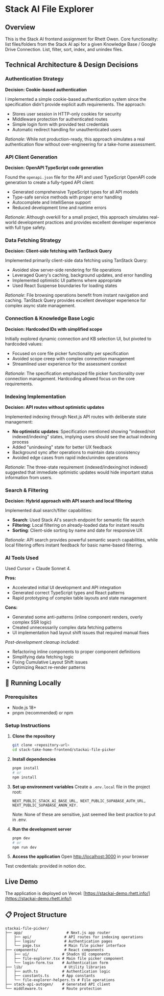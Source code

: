 # Stack AI File Explorer

## Overview

This is the Stack AI frontend assignment for Rhett Owen. Core functionality: list files/folders from the Stack AI api for a given Knowledge Base / Google Drive Connection. List, filter, sort, index, and unindex files.

## Technical Architecture & Design Decisions

### Authentication Strategy
**Decision: Cookie-based authentication**

I implemented a simple cookie-based authentication system since the specification didn't provide explicit auth requirements. The approach:
- Stores user session in HTTP-only cookies for security
- Middleware protection for authenticated routes
- Simple login form with provided test credentials
- Automatic redirect handling for unauthenticated users

*Rationale*: While not production-ready, this approach simulates a real authentication flow without over-engineering for a take-home assessment.

### API Client Generation
**Decision: OpenAPI TypeScript code generation**

Found the `openapi.json` file for the API and used TypeScript OpenAPI code generation to create a fully-typed API client:
- Generated comprehensive TypeScript types for all API models
- Type-safe service methods with proper error handling
- Autocomplete and IntelliSense support
- Reduced development time and runtime errors

*Rationale*: Although overkill for a small project, this approach simulates real-world development practices and provides excellent developer experience with full type safety.

### Data Fetching Strategy
**Decision: Client-side fetching with TanStack Query**

Implemented primarily client-side data fetching using TanStack Query:
- Avoided slow server-side rendering for file operations
- Leveraged Query's caching, background updates, and error handling
- Implemented optimistic UI patterns where appropriate
- Used React Suspense boundaries for loading states

*Rationale*: File browsing operations benefit from instant navigation and caching. TanStack Query provides excellent developer experience for complex async state management.

### Connection & Knowledge Base Logic
**Decision: Hardcoded IDs with simplified scope**

Initially explored dynamic connection and KB selection UI, but pivoted to hardcoded values:
- Focused on core file picker functionality per specification
- Avoided scope creep with complex connection management
- Streamlined user experience for the assessment context

*Rationale*: The specification emphasized file picker functionality over connection management. Hardcoding allowed focus on the core requirements.

### Indexing Implementation
**Decision: API routes without optimistic updates**

Implemented indexing through Next.js API routes with deliberate state management:
- **No optimistic updates**: Specification mentioned showing "indexed/not indexed/indexing" states, implying users should see the actual indexing process
- Added "unindexing" state for better UX feedback
- Background sync after operations to maintain data consistency
- Avoided edge cases from rapid index/unindex operations

*Rationale*: The three-state requirement (indexed/indexing/not indexed) suggested that immediate optimistic updates would hide important status information from users.

### Search & Filtering
**Decision: Hybrid approach with API search and local filtering**

Implemented dual search/filter capabilities:
- **Search**: Used Stack AI's search endpoint for semantic file search
- **Filtering**: Local filtering on already-loaded data for instant results
- **Sorting**: Client-side sorting by name and date for responsive UX

*Rationale*: API search provides powerful semantic search capabilities, while local filtering offers instant feedback for basic name-based filtering.

### AI Tools Used

Used Cursor + Claude Sonnet 4.

**Pros:**
- Accelerated initial UI development and API integration
- Generated correct TypeScript types and React patterns
- Rapid prototyping of complex table layouts and state management

**Cons:**
- Generated some anti-patterns (inline component renders, overly complex SSR logic)
- Created unnecessarily complex data fetching patterns
- UI implementation had layout shift issues that required manual fixes

*Post-development cleanup included*:
- Refactoring inline components to proper component definitions
- Simplifying data fetching logic
- Fixing Cumulative Layout Shift issues
- Optimizing React re-render patterns

## 🚀 Running Locally

### Prerequisites
- Node.js 18+ 
- pnpm (recommended) or npm

### Setup Instructions

1. **Clone the repository**
   ```bash
   git clone <repository-url>
   cd stack-take-home-frontend/stackai-file-picker
   ```

2. **Install dependencies**
   ```bash
   pnpm install
   # or
   npm install
   ```

3. **Set up environment variables**
   Create a `.env.local` file in the project root:
   ```env
   NEXT_PUBLIC_STACK_AI_BASE_URL, NEXT_PUBLIC_SUPABASE_AUTH_URL, NEXT_PUBLIC_SUPABASE_ANON_KEY.
   ```

   Note: None of these are sensitive, just seemed like best practice to put in .env.

4. **Run the development server**
   ```bash
   pnpm dev
   # or
   npm run dev
   ```

5. **Access the application**
   Open [http://localhost:3000](http://localhost:3000) in your browser


Test credentials: provided in notion doc.

## Live Demo

The application is deployed on Vercel: [https://stackai-demo.rhett.info/](https://stackai-demo.rhett.info/)

## 📋 Project Structure

```
stackai-file-picker/
├── app/                    # Next.js app router
│   ├── api/               # API routes for indexing operations
│   ├── login/             # Authentication pages
│   └── page.tsx           # Main file picker interface
├── components/            # React components
│   ├── ui/               # Shadcn UI components
│   ├── file-explorer.tsx # Main file picker component
│   └── login-form.tsx    # Authentication form
├── lib/                   # Utility libraries
│   ├── auth.ts           # Authentication logic
│   ├── constants.ts      # App constants
│   └── file-explorer-helpers.ts # File operations
├── stack-api-autogen/    # Generated API client
└── middleware.ts         # Route protection
```
